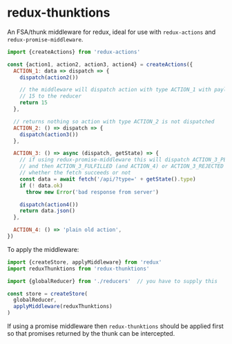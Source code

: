 # redux-thunktions

An FSA/thunk middleware for redux, ideal for use with `redux-actions` and `redux-promise-middleware`.

```javascript
import {createActions} from 'redux-actions'

const {action1, action2, action3, action4} = createActions({
  ACTION_1: data => dispatch => {
    dispatch(action2())

    // the middleware will dispatch action with type ACTION_1 with payload
    // 15 to the reducer
    return 15
  },

  // returns nothing so action with type ACTION_2 is not dispatched
  ACTION_2: () => dispatch => {
    dispatch(action3())
  },

  ACTION_3: () => async (dispatch, getState) => {
    // if using redux-promise-middleware this will dispatch ACTION_3_PENDING
    // and then ACTION_3_FULFILLED (and ACTION_4) or ACTION_3_REJECTED depending on
    // whether the fetch succeeds or not
    const data = await fetch('/api/?type=' + getState().type)
    if (! data.ok)
      throw new Error('bad response from server')

    dispatch(action4())
    return data.json()
  },

  ACTION_4: () => 'plain old action',
})
```

To apply the middleware:

```javascript
import {createStore, applyMiddleware} from 'redux'
import reduxThunktions from 'redux-thunktions'

import {globalReducer} from './reducers'  // you have to supply this

const store = createStore(
  globalReducer,
  applyMiddleware(reduxThunktions)
)
```

If using a promise middleware then `redux-thunktions` should be applied first so that promises returned by the thunk can be intercepted.
